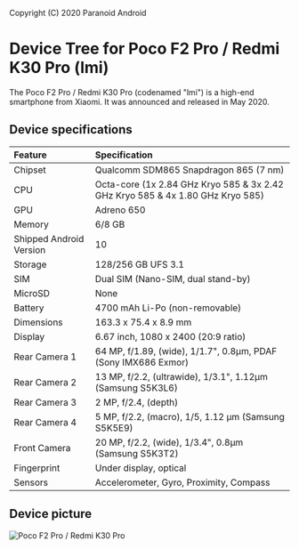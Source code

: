 Copyright (C) 2020 Paranoid Android

# Device Tree for Poco F2 Pro / Redmi K30 Pro (lmi)

The Poco F2 Pro / Redmi K30 Pro (codenamed "lmi") is a high-end smartphone from Xiaomi. It was announced and released in May 2020.

## Device specifications

| Feature                 | Specification                                                                  |
| :---------------------- | :------------------------------------------------------------------------------|
| Chipset                 | Qualcomm SDM865 Snapdragon 865 (7 nm)                                          |
| CPU                     | Octa-core (1x 2.84 GHz Kryo 585 & 3x 2.42 GHz Kryo 585 & 4x 1.80 GHz Kryo 585) |
| GPU                     | Adreno 650                                                                     |
| Memory                  | 6/8 GB                                                                         |
| Shipped Android Version | 10                                                                             |
| Storage                 | 128/256 GB UFS 3.1                                                             |
| SIM                     | Dual SIM (Nano-SIM, dual stand-by)                                             |
| MicroSD                 | None                                                                           |
| Battery                 | 4700 mAh Li-Po (non-removable)                                                 |
| Dimensions              | 163.3 x 75.4 x 8.9 mm                                                          |
| Display                 | 6.67 inch, 1080 x 2400 (20:9 ratio)                                            |
| Rear Camera 1           | 64 MP, f/1.89, (wide), 1/1.7", 0.8µm, PDAF     (Sony IMX686 Exmor)             |
| Rear Camera 2           | 13 MP, f/2.2, (ultrawide), 1/3.1", 1.12µm      (Samsung S5K3L6)                |
| Rear Camera 3           | 2 MP, f/2.4, (depth)                                                           |
| Rear Camera 4           | 5 MP, f/2.2, (macro), 1/5, 1.12 µm             (Samsung S5K5E9)                |
| Front Camera            | 20 MP, f/2.2, (wide), 1/3.4", 0.8µm            (Samsung S5K3T2)                |
| Fingerprint             | Under display, optical                                                         |
| Sensors                 | Accelerometer, Gyro, Proximity, Compass                                        |

## Device picture

![Poco F2 Pro / Redmi K30 Pro](https://i.imgur.com/IAJseG3.png)
